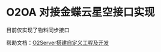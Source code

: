 # O2OA 对接金蝶云星空接口实现



目前仅实现了物料同步接口

帮助文档：[O2Server搭建自定义工程及开发](https://www.yuque.com/o2oa/course/tuef8c)
